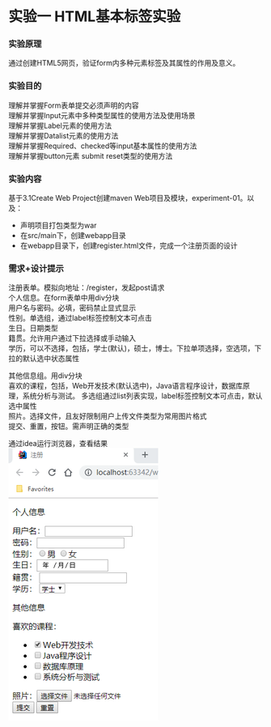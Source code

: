 # 实验一 HTML基本标签实验
### 实验原理
通过创建HTML5网页，验证form内多种元素标签及其属性的作用及意义。  
### 实验目的
理解并掌握Form表单提交必须声明的内容  
理解并掌握Input元素中多种类型属性的使用方法及使用场景  
理解并掌握Label元素的使用方法  
理解并掌握Datalist元素的使用方法  
理解并掌握Required、checked等input基本属性的使用方法  
理解并掌握button元素 submit reset类型的使用方法  
### 实验内容
基于3.1Create Web Project创建maven Web项目及模块，experiment-01。以及：  
 - 声明项目打包类型为war
 - 在src/main下，创建webapp目录
 - 在webapp目录下，创建register.html文件，完成一个注册页面的设计
### 需求+设计提示
注册表单。模拟向地址：/register，发起post请求  
个人信息。在form表单中用div分块  
用户名与密码。必填，密码禁止显式显示  
性别。单选组，通过label标签控制文本可点击  
生日。日期类型  
籍贯。允许用户通过下拉选择或手动输入  
学历，可以不选择，包括，学士(默认)，硕士，博士。下拉单项选择，空选项，下拉的默认选中状态属性  

其他信息组。用div分块  
喜欢的课程，包括，Web开发技术(默认选中)，Java语言程序设计，数据库原理，系统分析与测试。
多选组通过list列表实现，label标签控制文本可点击，默认选中属性  
照片。选择文件，且友好限制用户上传文件类型为常用图片格式  
提交、重置，按钮。需声明正确的类型  

通过idea运行浏览器，查看结果  
![注册截图](./asserts/01.png)
